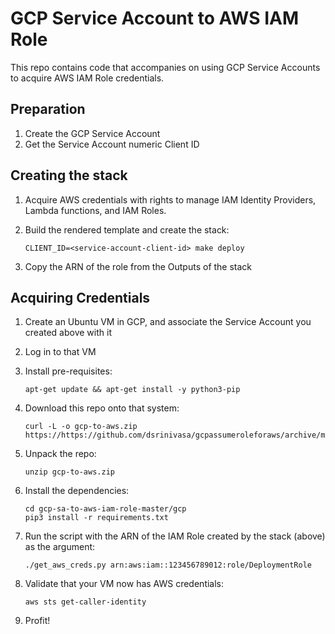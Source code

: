 # GCP Service Account to AWS IAM Role

This repo contains code that accompanies on
using GCP Service Accounts to acquire AWS IAM Role credentials.

## Preparation

1. Create the GCP Service Account
1. Get the Service Account numeric Client ID

## Creating the stack

1. Acquire AWS credentials with rights to manage IAM Identity Providers, Lambda
   functions, and IAM Roles.
1. Build the rendered template and create the stack:

    ```shell
    CLIENT_ID=<service-account-client-id> make deploy
    ```
1. Copy the ARN of the role from the Outputs of the stack

## Acquiring Credentials

1. Create an Ubuntu VM in GCP, and associate the Service Account you created above
   with it
1. Log in to that VM
1. Install pre-requisites:
    ```shell
    apt-get update && apt-get install -y python3-pip
    ```
1. Download this repo onto that system:

    ```shell
    curl -L -o gcp-to-aws.zip https://https://github.com/dsrinivasa/gcpassumeroleforaws/archive/master.zip
    ```
1. Unpack the repo:
    ```shell
    unzip gcp-to-aws.zip
    ```
1. Install the dependencies:
    ```shell
    cd gcp-sa-to-aws-iam-role-master/gcp
    pip3 install -r requirements.txt
    ```
1. Run the script with the ARN of the IAM Role created by the stack (above) as
   the argument:
    ```shell
    ./get_aws_creds.py arn:aws:iam::123456789012:role/DeploymentRole
    ```
1. Validate that your VM now has AWS credentials:
    ```shell
    aws sts get-caller-identity
    ```
1. Profit!

